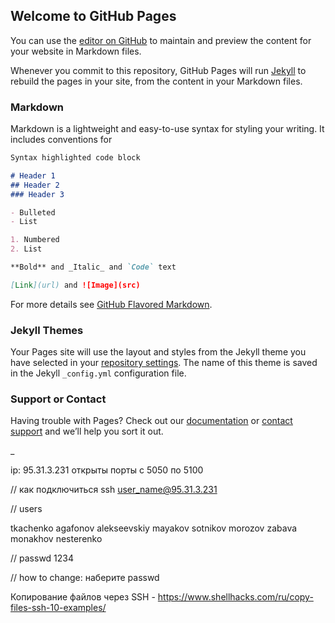 ## Welcome to GitHub Pages

You can use the [editor on GitHub](https://github.com/Ownhack/Ownhack.github.io/edit/master/README.md) to maintain and preview the content for your website in Markdown files.

Whenever you commit to this repository, GitHub Pages will run [Jekyll](https://jekyllrb.com/) to rebuild the pages in your site, from the content in your Markdown files.

### Markdown

Markdown is a lightweight and easy-to-use syntax for styling your writing. It includes conventions for

```markdown
Syntax highlighted code block

# Header 1
## Header 2
### Header 3

- Bulleted
- List

1. Numbered
2. List

**Bold** and _Italic_ and `Code` text

[Link](url) and ![Image](src)
```

For more details see [GitHub Flavored Markdown](https://guides.github.com/features/mastering-markdown/).

### Jekyll Themes

Your Pages site will use the layout and styles from the Jekyll theme you have selected in your [repository settings](https://github.com/Ownhack/Ownhack.github.io/settings). The name of this theme is saved in the Jekyll `_config.yml` configuration file.

### Support or Contact

Having trouble with Pages? Check out our [documentation](https://help.github.com/categories/github-pages-basics/) or [contact support](https://github.com/contact) and we’ll help you sort it out.

_



ip: 95.31.3.231
открыты порты c 5050 по 5100

// как подключиться 
ssh user_name@95.31.3.231

// users

tkachenko
agafonov
alekseevskiy
mayakov
sotnikov
morozov
zabava
monakhov
nesterenko

// passwd
1234

// how to change: наберите passwd


 Копирование файлов через SSH - https://www.shellhacks.com/ru/copy-files-ssh-10-examples/
